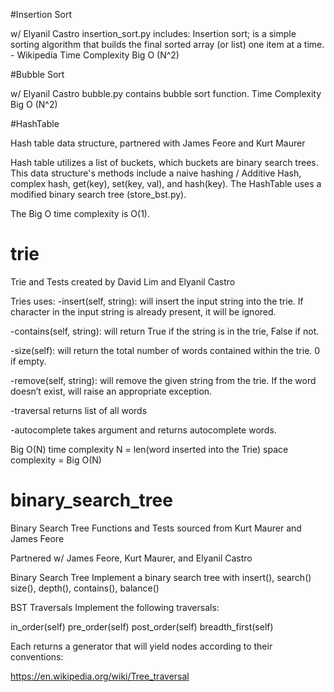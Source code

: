 #Insertion Sort

w/ Elyanil Castro
insertion_sort.py includes: Insertion sort; is a simple sorting algorithm that builds the final sorted array (or list) one item at a time. - Wikipedia
Time Complexity Big O (N^2)

#Bubble Sort

w/ Elyanil Castro
bubble.py contains bubble sort function.
Time Complexity Big O (N^2)

#HashTable

Hash table data structure, partnered with James Feore and Kurt Maurer

Hash table utilizes a list of buckets, which buckets are binary search trees. This data structure's methods include a naive hashing / Additive Hash, complex hash, get(key), set(key, val), and hash(key). The HashTable uses a modified binary search tree (store_bst.py).

The Big O time complexity is O(1).


# trie


Trie and Tests created by David Lim and Elyanil Castro

Tries uses: -insert(self, string): will insert the input string into the trie. If character in the input string is already present, it will be ignored.


-contains(self, string): will return True if the string is in the trie, False if not.

-size(self): will return the total number of words contained within the trie. 0 if empty.

-remove(self, string): will remove the given string from the trie. If the word doesn’t exist, will raise an appropriate exception.

-traversal returns list of all words

-autocomplete takes argument and returns autocomplete words.

Big O(N) time complexity N = len(word inserted into the Trie) space complexity = Big O(N)



# binary_search_tree

Binary Search Tree Functions and Tests sourced from Kurt Maurer and James Feore

Partnered w/ James Feore, Kurt Maurer, and Elyanil Castro

Binary Search Tree Implement a binary search tree with insert(), search() size(), depth(), contains(), balance()

BST Traversals Implement the following traversals:

in_order(self) pre_order(self) post_order(self) breadth_first(self)

Each returns a generator that will yield nodes according to their conventions:

https://en.wikipedia.org/wiki/Tree_traversal

